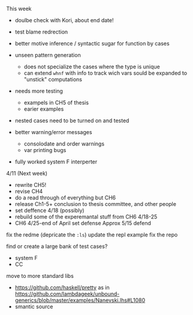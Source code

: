 
This week
* doulbe check with Kori, about end date!
* test blame redrection
* better motive inference / syntactic sugar for function by cases

* unseen pattern generation
  * does not specialize the cases where the type is unique
  * can extend `whnf` with info to track wich vars sould be expanded to "unstick" computations
* needs more testing
  * exampels in CH5 of thesis
  * earier examples
* nested cases need to be turned on and tested
* better warning/error messages
  * consolodate and order warnings
  * var printing bugs
* fully worked system F interperter

4/11 (Next week)
* rewrite CH5!
* revise CH4
* do a read through of everything but CH6
* release Ch1-5+ conclusion to thesis committee, and other people
* set deffence
4/18 (possibly)
* rebuild some of the experemantal stuff from CH6
4/18-25
* CH6
4/25-end of April set defense
Approx 5/15 defend



fix the redme (depricate the `:ls`) update the repl example
fix the repo

find or create a large bank of test cases?
* system F
* CC

move to more standard libs
* https://github.com/haskell/pretty as in https://github.com/lambdageek/unbound-generics/blob/master/examples/Nanevski.lhs#L1080
* smantic source
